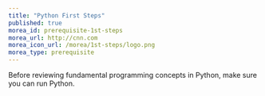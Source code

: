 ```yaml
---
title: "Python First Steps"
published: true
morea_id: prerequisite-1st-steps
morea_url: http://cnn.com
morea_icon_url: /morea/1st-steps/logo.png 
morea_type: prerequisite
---
```

Before reviewing fundamental programming concepts in Python, make sure you can run Python. 
